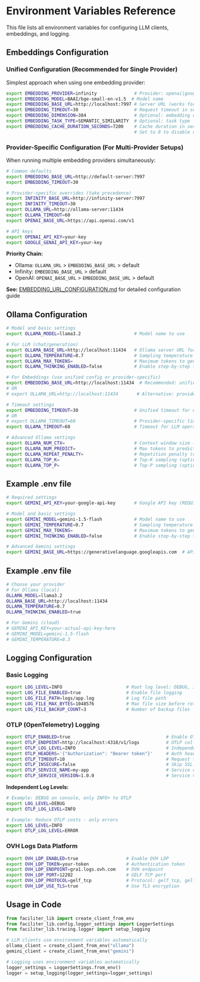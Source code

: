 # Environment Variables Reference

This file lists all environment variables for configuring LLM clients, embeddings, and logging.

## Embeddings Configuration

### Unified Configuration (Recommended for Single Provider)

Simplest approach when using one embedding provider:

```bash
export EMBEDDING_PROVIDER=infinity              # Provider: openai|google_genai|ollama|infinity|local
export EMBEDDING_MODEL=BAAI/bge-small-en-v1.5  # Model name
export EMBEDDING_BASE_URL=http://localhost:7997 # Server URL (works for all providers)
export EMBEDDING_TIMEOUT=30                     # Request timeout in seconds
export EMBEDDING_DIMENSION=384                  # Optional: embedding dimension
export EMBEDDING_TASK_TYPE=SEMANTIC_SIMILARITY  # Optional: task type
export EMBEDDING_CACHE_DURATION_SECONDS=7200    # Cache duration in seconds (default: 7200 = 2 hours)
                                                # Set to 0 to disable caching entirely
```

### Provider-Specific Configuration (For Multi-Provider Setups)

When running multiple embedding providers simultaneously:

```bash
# Common defaults
export EMBEDDING_BASE_URL=http://default-server:7997
export EMBEDDING_TIMEOUT=30

# Provider-specific overrides (take precedence)
export INFINITY_BASE_URL=http://infinity-server:7997
export INFINITY_TIMEOUT=30
export OLLAMA_URL=http://ollama-server:11434
export OLLAMA_TIMEOUT=60
export OPENAI_BASE_URL=https://api.openai.com/v1

# API keys
export OPENAI_API_KEY=your-key
export GOOGLE_GENAI_API_KEY=your-key
```

**Priority Chain:**
- Ollama: `OLLAMA_URL` > `EMBEDDING_BASE_URL` > default
- Infinity: `EMBEDDING_BASE_URL` > default
- OpenAI: `OPENAI_BASE_URL` > `EMBEDDING_BASE_URL` > default

**See:** [EMBEDDING_URL_CONFIGURATION.md](../docs/EMBEDDING_URL_CONFIGURATION.md) for detailed configuration guide

## Ollama Configuration

```bash
# Model and basic settings
export OLLAMA_MODEL=llama3.2                    # Model name to use

# For LLM (chat/generation)
export OLLAMA_BASE_URL=http://localhost:11434   # Ollama server URL for LLM
export OLLAMA_TEMPERATURE=0.7                   # Sampling temperature (0.0-2.0)
export OLLAMA_MAX_TOKENS=                       # Maximum tokens to generate (optional)
export OLLAMA_THINKING_ENABLED=false            # Enable step-by-step thinking mode

# For Embeddings (use unified config or provider-specific)
export EMBEDDING_BASE_URL=http://localhost:11434  # Recommended: unified config
# OR
# export OLLAMA_URL=http://localhost:11434       # Alternative: provider-specific

# Timeout settings
export EMBEDDING_TIMEOUT=30                     # Unified timeout for embeddings
# OR  
# export OLLAMA_TIMEOUT=60                      # Provider-specific timeout
export OLLAMA_TIMEOUT=60                        # Timeout for LLM operations

# Advanced Ollama settings
export OLLAMA_NUM_CTX=                          # Context window size (optional)
export OLLAMA_NUM_PREDICT=                      # Max tokens to predict (optional)
export OLLAMA_REPEAT_PENALTY=                   # Repetition penalty (optional)
export OLLAMA_TOP_K=                            # Top-K sampling (optional)
export OLLAMA_TOP_P=                            # Top-P sampling (optional)
```

## Example .env file

```bash
# Required settings
export GEMINI_API_KEY=your-google-api-key       # Google API key (REQUIRED)

# Model and basic settings  
export GEMINI_MODEL=gemini-1.5-flash            # Model name to use
export GEMINI_TEMPERATURE=0.7                   # Sampling temperature (0.0-2.0)
export GEMINI_MAX_TOKENS=                       # Maximum tokens to generate (optional)
export GEMINI_THINKING_ENABLED=false            # Enable step-by-step thinking mode

# Advanced Gemini settings
export GEMINI_BASE_URL=https://generativelanguage.googleapis.com  # API base URL
```

## Example .env file

```bash
# Choose your provider
# For Ollama (local)
OLLAMA_MODEL=llama3.2
OLLAMA_BASE_URL=http://localhost:11434
OLLAMA_TEMPERATURE=0.7
OLLAMA_THINKING_ENABLED=true

# For Gemini (cloud)
# GEMINI_API_KEY=your-actual-api-key-here
# GEMINI_MODEL=gemini-1.5-flash
# GEMINI_TEMPERATURE=0.3
```

## Logging Configuration

### Basic Logging

```bash
export LOG_LEVEL=INFO                        # Root log level: DEBUG, INFO, WARNING, ERROR, CRITICAL
export LOG_FILE_ENABLED=true                 # Enable file logging
export LOG_FILE_PATH=logs/app.log            # Log file path
export LOG_FILE_MAX_BYTES=1048576            # Max file size before rotation (1MB)
export LOG_FILE_BACKUP_COUNT=3               # Number of backup files
```

### OTLP (OpenTelemetry) Logging

```bash
export OTLP_ENABLED=true                                    # Enable OTLP logging
export OTLP_ENDPOINT=http://localhost:4318/v1/logs          # OTLP collector endpoint
export OTLP_LOG_LEVEL=INFO                                  # Independent OTLP log level (optional)
export OTLP_HEADERS='{"Authorization": "Bearer token"}'     # Auth headers (JSON)
export OTLP_TIMEOUT=10                                      # Request timeout (seconds)
export OTLP_INSECURE=false                                  # Skip SSL verification
export OTLP_SERVICE_NAME=my-app                             # Service name in traces
export OTLP_SERVICE_VERSION=1.0.0                           # Service version
```

**Independent Log Levels:**
```bash
# Example: DEBUG on console, only INFO+ to OTLP
export LOG_LEVEL=DEBUG
export OTLP_LOG_LEVEL=INFO

# Example: Reduce OTLP costs - only errors
export LOG_LEVEL=INFO
export OTLP_LOG_LEVEL=ERROR
```

### OVH Logs Data Platform

```bash
export OVH_LDP_ENABLED=true                  # Enable OVH LDP
export OVH_LDP_TOKEN=your-token              # Authentication token
export OVH_LDP_ENDPOINT=gra1.logs.ovh.com    # OVH endpoint
export OVH_LDP_PORT=12202                    # GELF TCP port
export OVH_LDP_PROTOCOL=gelf_tcp             # Protocol: gelf_tcp, gelf_udp, syslog_tcp, syslog_udp
export OVH_LDP_USE_TLS=true                  # Use TLS encryption
```

## Usage in Code

```python
from faciliter_lib import create_client_from_env
from faciliter_lib.config.logger_settings import LoggerSettings
from faciliter_lib.tracing.logger import setup_logging

# LLM clients use environment variables automatically
ollama_client = create_client_from_env("ollama")
gemini_client = create_client_from_env("gemini")

# Logging uses environment variables automatically
logger_settings = LoggerSettings.from_env()
logger = setup_logging(logger_settings=logger_settings)
```

